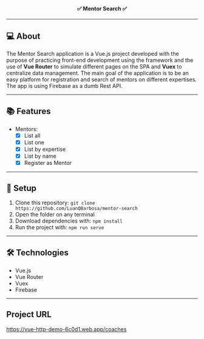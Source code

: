 <h4 align="center"> 
	✅ Mentor Search ✅
</h4>

---

## 💻 About 

 The Mentor Search application is a Vue.js project developed with the purpose of practicing front-end development using the framework and the use of **Vue Router** to simulate different pages on the SPA and **Vuex** to centralize data management. The main goal of the application is to be an easy platform for registration and search of mentors on different expertises. The app is using Firebase as a dumb Rest API.
 
---

## 📚 Features
	
  - Mentors:
	  - [x] List all
	  - [x] List one
    - [x] List by expertise
    - [x] List by name
    - [x] Register as Mentor

---

## 🚀 Setup

1. Clone this repository: ``git clone https://github.com/LuanQBarbosa/mentor-search``
2. Open the folder on any terminal
2. Download dependencies with: ``npm install``
5. Run the project with: ``npm run serve``

---

## 🛠 Technologies

- Vue.js
- Vue Router
- Vuex
- Firebase

---

## Project URL

https://vue-http-demo-6c0d1.web.app/coaches